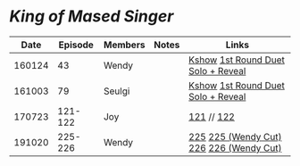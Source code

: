 # _King of Mased Singer_

| Date   | Episode | Members | Notes | Links                                                                                                                                                                                                                                          |
|--------|---------|---------|-------|------------------------------------------------------------------------------------------------------------------------------------------------------------------------------------------------------------------------------------------------|
| 160124 | 43      | Wendy   |       | [Kshow](http://kshow123.net/show/king-of-mask-singer/episode-43.html)  [1st Round Duet](https://youtu.be/cKrs6tyiRr0)  [Solo + Reveal](https://youtu.be/jNRU5NPNAhw)                                                                           |
| 161003 | 79      | Seulgi  |       | [Kshow](http://kshow123.net/show/king-of-mask-singer/episode-79.html)  [1st Round Duet](https://www.youtube.com/watch?v=TXuXqaANAWY)  [Solo + Reveal](https://www.youtube.com/watch?v=wGNo3UeNI7c)                                             |
| 170723 | 121-122 | Joy     |       | [121][170723_121] // [122][170723_122]                                                                                                                                                                                                         |
| 191020 | 225-226 | Wendy   |       | [225](http://kshow123.net/show/king-of-mask-singer/episode-225.html)  [225 \(Wendy Cut\)](https://vimeo.com/373700002)  [226](http://kshow123.net/show/king-of-mask-singer/episode-226.html)  [226 \(Wendy Cut\)](https://vimeo.com/373700104) |

&#x200b;

[170723_121]:https://telemaxus.keybase.pub/rv/variety-shows/King%20of%20Masked%20Singer/King.of.Mask.Singer.E121.mp4
[170723_122]:https://telemaxus.keybase.pub/rv/variety-shows/King%20of%20Masked%20Singer/King.of.Mask.Singer.E122.mp4